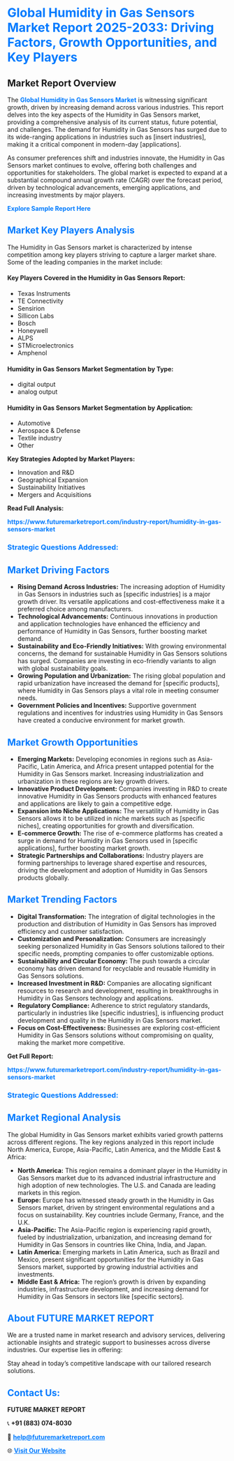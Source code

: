 <h1 style="color: #007BFF;">Global Humidity in Gas Sensors Market Report 2025-2033: Driving Factors, Growth Opportunities, and Key Players</h1>

<section id="overview">
<h2>Market Report Overview</h2>
<p>The <a href="https://www.futuremarketreport.com/industry-report/humidity-in-gas-sensors-market" style="color: #007BFF; text-decoration: none;"><strong>Global Humidity in Gas Sensors Market</strong></a> is witnessing significant growth, driven by increasing demand across various industries. This report delves into the key aspects of the Humidity in Gas Sensors market, providing a comprehensive analysis of its current status, future potential, and challenges. The demand for Humidity in Gas Sensors has surged due to its wide-ranging applications in industries such as [insert industries], making it a critical component in modern-day [applications].</p>
<p>As consumer preferences shift and industries innovate, the Humidity in Gas Sensors market continues to evolve, offering both challenges and opportunities for stakeholders. The global market is expected to expand at a substantial compound annual growth rate (CAGR) over the forecast period, driven by technological advancements, emerging applications, and increasing investments by major players.</p>
</section>

<section id="overview">
<p><a href="https://www.futuremarketreport.com/request-sample/reportId=75180" style="color: #007BFF; text-decoration: none;"><strong>Explore Sample Report Here</strong></a></p>
</section>

<section id="key-players">
<h2 style="color: #007BFF;">Market Key Players Analysis</h2>
<p>The Humidity in Gas Sensors market is characterized by intense competition among key players striving to capture a larger market share. Some of the leading companies in the market include:</p>
<h4>Key Players Covered in the Humidity in Gas Sensors Report:</h4>
<ul><li>Texas Instruments</li><li>TE Connectivity</li><li>Sensirion</li><li>Sillicon Labs</li><li>Bosch</li><li>Honeywell</li><li>ALPS</li><li>STMicroelectronics</li><li>Amphenol</li></ul>
<h4>Humidity in Gas Sensors Market Segmentation by Type:</h4>
<ul><li>digital output</li><li>analog output</li></ul>

<h4>Humidity in Gas Sensors Market Segmentation by Application:</h4>
<ul><li>Automotive</li><li>Aerospace &amp; Defense</li><li>Textile industry</li><li>Other</li></ul>
<p><strong>Key Strategies Adopted by Market Players:</strong></p>
<ul>
<li>Innovation and R&D</li>
<li>Geographical Expansion</li>
<li>Sustainability Initiatives</li>
<li>Mergers and Acquisitions</li>
</ul>
</section>

<section>
<p><strong>Read Full Analysis: </strong></p><a href="https://www.futuremarketreport.com/industry-report/humidity-in-gas-sensors-market" style="color: #007BFF; text-decoration: none;"><strong>https://www.futuremarketreport.com/industry-report/humidity-in-gas-sensors-market</strong></a>
<h3 style="color: #007BFF;">Strategic Questions Addressed:</h3>
</section>

<section id="driving-factors">
<h2 style="color: #007BFF;">Market Driving Factors</h2>
<ul>
<li><strong>Rising Demand Across Industries:</strong> The increasing adoption of Humidity in Gas Sensors in industries such as [specific industries] is a major growth driver. Its versatile applications and cost-effectiveness make it a preferred choice among manufacturers.</li>
<li><strong>Technological Advancements:</strong> Continuous innovations in production and application technologies have enhanced the efficiency and performance of Humidity in Gas Sensors, further boosting market demand.</li>
<li><strong>Sustainability and Eco-Friendly Initiatives:</strong> With growing environmental concerns, the demand for sustainable Humidity in Gas Sensors solutions has surged. Companies are investing in eco-friendly variants to align with global sustainability goals.</li>
<li><strong>Growing Population and Urbanization:</strong> The rising global population and rapid urbanization have increased the demand for [specific products], where Humidity in Gas Sensors plays a vital role in meeting consumer needs.</li>
<li><strong>Government Policies and Incentives:</strong> Supportive government regulations and incentives for industries using Humidity in Gas Sensors have created a conducive environment for market growth.</li>
</ul>
</section>

<section id="growth-opportunities">
<h2 style="color: #007BFF;">Market Growth Opportunities</h2>
<ul>
<li><strong>Emerging Markets:</strong> Developing economies in regions such as Asia-Pacific, Latin America, and Africa present untapped potential for the Humidity in Gas Sensors market. Increasing industrialization and urbanization in these regions are key growth drivers.</li>
<li><strong>Innovative Product Development:</strong> Companies investing in R&D to create innovative Humidity in Gas Sensors products with enhanced features and applications are likely to gain a competitive edge.</li>
<li><strong>Expansion into Niche Applications:</strong> The versatility of Humidity in Gas Sensors allows it to be utilized in niche markets such as [specific niches], creating opportunities for growth and diversification.</li>
<li><strong>E-commerce Growth:</strong> The rise of e-commerce platforms has created a surge in demand for Humidity in Gas Sensors used in [specific applications], further boosting market growth.</li>
<li><strong>Strategic Partnerships and Collaborations:</strong> Industry players are forming partnerships to leverage shared expertise and resources, driving the development and adoption of Humidity in Gas Sensors products globally.</li>
</ul>
</section>

<section id="trending-factors">
<h2 style="color: #007BFF;">Market Trending Factors</h2>
<ul>
<li><strong>Digital Transformation:</strong> The integration of digital technologies in the production and distribution of Humidity in Gas Sensors has improved efficiency and customer satisfaction.</li>
<li><strong>Customization and Personalization:</strong> Consumers are increasingly seeking personalized Humidity in Gas Sensors solutions tailored to their specific needs, prompting companies to offer customizable options.</li>
<li><strong>Sustainability and Circular Economy:</strong> The push towards a circular economy has driven demand for recyclable and reusable Humidity in Gas Sensors solutions.</li>
<li><strong>Increased Investment in R&D:</strong> Companies are allocating significant resources to research and development, resulting in breakthroughs in Humidity in Gas Sensors technology and applications.</li>
<li><strong>Regulatory Compliance:</strong> Adherence to strict regulatory standards, particularly in industries like [specific industries], is influencing product development and quality in the Humidity in Gas Sensors market.</li>
<li><strong>Focus on Cost-Effectiveness:</strong> Businesses are exploring cost-efficient Humidity in Gas Sensors solutions without compromising on quality, making the market more competitive.</li>
</ul>
</section>

<section>
<p><strong>Get Full Report: </strong></p><a href="https://www.futuremarketreport.com/industry-report/humidity-in-gas-sensors-market" style="color: #007BFF; text-decoration: none;"><strong>https://www.futuremarketreport.com/industry-report/humidity-in-gas-sensors-market</strong></a>
<h3 style="color: #007BFF;">Strategic Questions Addressed:</h3>
</section>


<section id="regional-analysis">
<h2 style="color: #007BFF;">Market Regional Analysis</h2>
<p>The global Humidity in Gas Sensors market exhibits varied growth patterns across different regions. The key regions analyzed in this report include North America, Europe, Asia-Pacific, Latin America, and the Middle East & Africa:</p>
<ul>
<li><strong>North America:</strong> This region remains a dominant player in the Humidity in Gas Sensors market due to its advanced industrial infrastructure and high adoption of new technologies. The U.S. and Canada are leading markets in this region.</li>
<li><strong>Europe:</strong> Europe has witnessed steady growth in the Humidity in Gas Sensors market, driven by stringent environmental regulations and a focus on sustainability. Key countries include Germany, France, and the U.K.</li>
<li><strong>Asia-Pacific:</strong> The Asia-Pacific region is experiencing rapid growth, fueled by industrialization, urbanization, and increasing demand for Humidity in Gas Sensors in countries like China, India, and Japan.</li>
<li><strong>Latin America:</strong> Emerging markets in Latin America, such as Brazil and Mexico, present significant opportunities for the Humidity in Gas Sensors market, supported by growing industrial activities and investments.</li>
<li><strong>Middle East & Africa:</strong> The region’s growth is driven by expanding industries, infrastructure development, and increasing demand for Humidity in Gas Sensors in sectors like [specific sectors].</li>
</ul>
</section>

<footer>
<h2 style="color: #007BFF;">About FUTURE MARKET REPORT</h2>
<p>We are a trusted name in market research and advisory services, delivering actionable insights and strategic support to businesses across diverse industries. Our expertise lies in offering:</p>

<p>Stay ahead in today’s competitive landscape with our tailored research solutions.</p>

<h2 style="color: #007BFF;">Contact Us:</h2>
<p><strong>FUTURE MARKET REPORT</strong></p>
<p>📞 <strong>+91 (883) 074-8030</strong></p>
<p>📧 <strong><a href="mailto:help@futuremarketreport.com" style="color: #007BFF;">help@futuremarketreport.com</a></strong></p>
<p>🌐 <strong><a href="https://www.futuremarketreport.com/" style="color: #007BFF;">Visit Our Website</a></strong></p>
</footer>